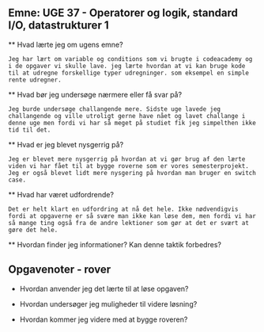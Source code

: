 ## Emne: UGE 37 - Operatorer og logik, standard I/O, datastrukturer 1

** Hvad lærte jeg om ugens emne?

    Jeg har lært om variable og conditions som vi brugte i codeacademy og i de opgaver vi skulle lave. jeg lærte hvordan at vi kan bruge kode til at udregne forskellige typer udregninger. som eksempel en simple rente udregner. 

** Hvad bør jeg undersøge nærmere eller få svar på?

    Jeg burde undersøge challangende mere. Sidste uge lavede jeg challangende og ville utroligt gerne have nået og lavet challange i denne uge men fordi vi har så meget på studiet fik jeg simpelthen ikke tid til det. 

** Hvad er jeg blevet nysgerrig på?

    Jeg er blevet mere nysgerrig på hvordan at vi gør brug af den lærte viden vi har fået til at bygge roverne som er vores semesterprojekt. Jeg er også blevet lidt mere nysgering på hvordan man bruger en switch case. 

** Hvad har været udfordrende? 

    Det er helt klart en udfordring at nå det hele. Ikke nødvendigvis fordi at opgaverne er så svære man ikke kan løse dem, men fordi vi har så mange ting også fra de andre lektioner som gør at det er svært at gøre det hele. 

** Hvordan finder jeg informationer? Kan denne taktik forbedres? 



## Opgavenoter - rover

* Hvordan anvender jeg det lærte til at løse opgaven?

* Hvordan undersøger jeg muligheder til videre løsning?

* Hvordan kommer jeg videre med at bygge roveren?